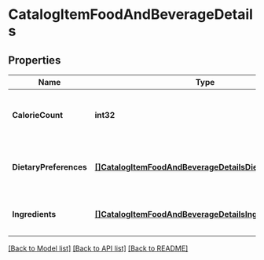 # CatalogItemFoodAndBeverageDetails

## Properties
Name | Type | Description | Notes
------------ | ------------- | ------------- | -------------
**CalorieCount** | **int32** | The calorie count (in the unit of kcal) for the &#x60;FOOD_AND_BEV&#x60; type of items. | [optional] [default to null]
**DietaryPreferences** | [**[]CatalogItemFoodAndBeverageDetailsDietaryPreference**](CatalogItemFoodAndBeverageDetailsDietaryPreference.md) | The dietary preferences for the &#x60;FOOD_AND_BEV&#x60; item. | [optional] [default to null]
**Ingredients** | [**[]CatalogItemFoodAndBeverageDetailsIngredient**](CatalogItemFoodAndBeverageDetailsIngredient.md) | The ingredients for the &#x60;FOOD_AND_BEV&#x60; type item. | [optional] [default to null]

[[Back to Model list]](../README.md#documentation-for-models) [[Back to API list]](../README.md#documentation-for-api-endpoints) [[Back to README]](../README.md)

